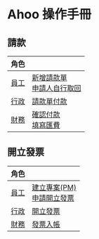 # Ahoo 操作手冊

## 請款

| 角色               |                                                                                                          |
| ------------------ | -------------------------------------------------------------------------------------------------------- |
| [員工](/employee)  | [新增請款單](/employee/payment/create-payment/)<br>[申請人自行取回](/employee/payment/retrieve-payment/) |
| [行政](/executive) | [請款單付款](/executive/payment/detail/)                                                                 |
| [財務](/finance)   | [確認付款](/finance/payment/done/)<br>[填寫匯費](/finance/finance/remittances/)                          |

## 開立發票

| 角色               |                                                                                                       |
| ------------------ | ----------------------------------------------------------------------------------------------------- |
| [員工](/employee)  | [建立專案(PM)](/employee/project/create-project)<br>[申請開立發票](/employee/invoice/create-invoice/) |
| [行政](/executive) | [開立發票](/executive/invoice/invoice-pass/)                                                          |
| [財務](/finance)   | [發票入帳](/finance/invoice/invoice-done/)                                                            |
